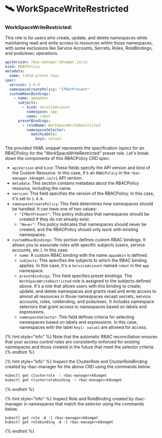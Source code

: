 # 🛰 WorkSpaceWriteRestricted

### **WorkSpaceWriteRestricted:**

This role is for users who create, update, and delete namespaces while maintaining read and write access to resources within those namespaces, with some exclusions like Service Accounts, Secrets, Roles, RoleBindings, and pods/exec operations.

```yaml
apiVersion: rbac-manager.k8smgmt.io/v1
kind: RBACPolicy
metadata:
  name: tc018-preset-rbac
spec:
  version: 1.0.0
  namespaceCreatePolicy: "IfNotPresent"
  customRbacBindings:
    - name: appadmin
      subjects:
        - kind: ServiceAccount
          namespace: app
          name: robot
      presetBindings:
        - roleName: WorkSpaceWriteRestricted
          namespaceSelector:
            matchLabels:
              key1: value1
```

The provided YAML snippet represents the specification (spec) for an RBACPolicy for the "WorkSpaceWriteRestricted" preset role. Let's break down the components of this RBACPolicy CRD spec:

* `apiVersion` and `kind`: These fields specify the API version and kind of the Custom Resource. In this case, it's an `RBACPolicy` in the `rbac-manager.k8smgmt.io/v1` API version.
* `metadata`: This section contains metadata about the RBACPolicy resource, including the name.
* `version`: This field specifies the version of the RBACPolicy. In this case, it's set to `1.0.0`.
* `namespaceCreatePolicy`: This field determines how namespaces should be handled. It can have one of two values:
  * `"IfNotPresent"`: This policy indicates that namespaces should be created if they do not already exist.
  * `"Never"`: This policy indicates that namespaces should never be created, and the RBACPolicy should only work with existing namespaces.
* `customRbacBindings`: This section defines custom RBAC bindings. It allows you to associate roles with specific subjects (users, service accounts, etc.). In this case:
  * `name`: A custom RBAC binding with the name `appadmin` is defined.
  * `subjects`: This specifies the subjects to which the RBAC binding applies. In this case, it's a `ServiceAccount` named `robot` in the `app` namespace.
  * `presetBindings`: This field specifies preset bindings. The `WorkSpaceWriteRestricted` role is assigned to the subjects defined above. It's a role that allows users with this binding to create, update, and delete namespaces and grants read and write access to almost all resources in those namespaces except secrets, service accounts, roles, rolebinding, and pods/exec. It includes namespace selectors that grant access to namespaces based on labels and expressions.
  * `namespaceSelector`: This field defines criteria for selecting namespaces based on labels and expressions. In this case, namespaces with the label `key1: value1` are allowed for access.

{% hint style="info" %}
Note that the automatic RBAC reconciliation ensures that your access control rules are consistently enforced for existing namespaces and those created in the future that meet the selector criteria.
{% endhint %}

{% hint style="info" %}
Inspect the ClusterRole and ClusterRoleBinding created by rbac-manager for the above CRD using the commands below.

```bash
kubectl get clusterrole -l rbac-manager=k8smgmt
kubectl get clusterrolebinding -l rbac-manager=k8smgmt
```
{% endhint %}

{% hint style="info" %}
Inspect Role and RoleBinding created by rbac-manager in namespaces that match the selector using the commands below.

```
kubectl get role -A -l rbac-manager=k8smgmt
kubectl get rolebinding -A -l rbac-manager=k8smgmt
```
{% endhint %}
